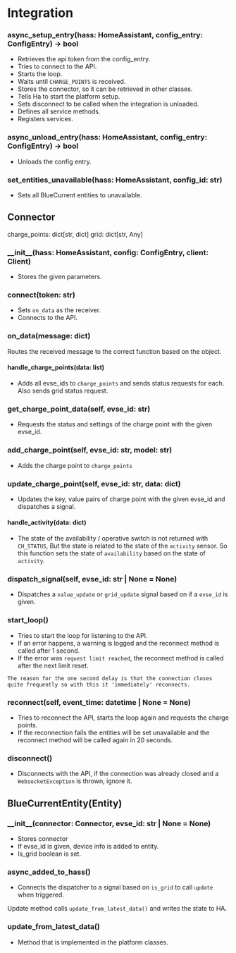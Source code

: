 # Integration

### async_setup_entry(hass: HomeAssistant, config_entry: ConfigEntry) -> bool

- Retrieves the api token from the config_entry.
- Tries to connect to the API.
- Starts the loop.
- Waits until `CHARGE_POINTS` is received.
- Stores the connector, so it can be retrieved in other classes.
- Tells Ha to start the platform setup.
- Sets disconnect to be called when the integration is unloaded.
- Defines all service methods.
- Registers services.

### async_unload_entry(hass: HomeAssistant, config_entry: ConfigEntry) -> bool

- Unloads the config entry.

### set_entities_unavailable(hass: HomeAssistant, config_id: str)

- Sets all BlueCurrent entities to unavailable.

## Connector

charge_points: dict[str, dict]
grid: dict[str, Any]

### \_\_init\_\_(hass: HomeAssistant, config: ConfigEntry, client: Client)

- Stores the given parameters.

### connect(token: str)

- Sets `on_data` as the receiver.
- Connects to the API.

### on_data(message: dict)

[](../flow/on-data.md)

Routes the received message to the correct function based on the object.

#### handle_charge_points(data: list)

- Adds all evse_ids to `charge_points` and sends status requests for each. Also sends grid status request.

### get_charge_point_data(self, evse_id: str)

- Requests the status and settings of the charge point with the given evse_id.

### add_charge_point(self, evse_id: str, model: str)

- Adds the charge point to `charge_points`

### update_charge_point(self, evse_id: str, data: dict)

- Updates the key, value pairs of charge point with the given evse_id and dispatches a signal.

#### handle_activity(data: dict)

- The state of the availability / operative switch is not returned with `CH_STATUS`, But the state is related to the state of the `activity` sensor. So this function sets the state of `availability` based on the state of `activity`.

### dispatch_signal(self, evse_id: str | None = None)

- Dispatches a `value_update` or `grid_update` signal based on if a `evse_id` is given.

### start_loop()

- Tries to start the loop for listening to the API.
- If an error happens, a warning is logged and the reconnect method is called after 1 second.
- If the error was `request limit reached`, the reconnect method is called after the next limit reset.

```{note}
The reason for the one second delay is that the connection closes quite frequently so with this it 'immediately' reconnects.
```

### reconnect(self, event_time: datetime | None = None)

- Tries to reconnect the API, starts the loop again and requests the charge points.
- If the reconnection fails the entities will be set unavailable and the reconnect method will be called again in 20 seconds.

### disconnect()

- Disconnects with the API, if the connection was already closed and a `WebsocketException` is thrown, ignore it.

## BlueCurrentEntity(Entity)

### \_\_init\_\_(connector: Connector, evse_id: str | None = None)

- Stores connector
- If evse_id is given, device info is added to entity.
- Is_grid boolean is set.

### async_added_to_hass()

- Connects the dispatcher to a signal based on `is_grid` to call `update` when triggered.

Update method calls `update_from_latest_data()` and writes the state to HA.

### update_from_latest_data()

- Method that is implemented in the platform classes.
